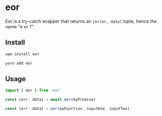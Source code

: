# eor

Eor is a try-catch wrapper that returns an `[error, data]` tuple, hence the name "e or ?".

## Install

```bash
npm install eor
```

```bash
yarn add eor
```

## Usage

```typescript
import { eor } from 'eor'
```

```typescript
const [err, data] = await eor(myPromise)
```

```typescript
const [err, data] = eor(myFunction, inputOne, inputTwo)
```
